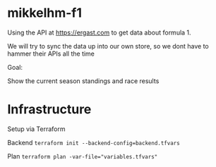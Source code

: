 # mikkelhm-f1

Using the API at https://ergast.com to get data about formula 1. 

We will try to sync the data up into our own store, so we dont have to hammer their APIs all the time

Goal:

Show the current season standings and race results

# Infrastructure
Setup via Terraform

Backend
`terraform init --backend-config=backend.tfvars`

Plan
`terraform plan -var-file="variables.tfvars"`

